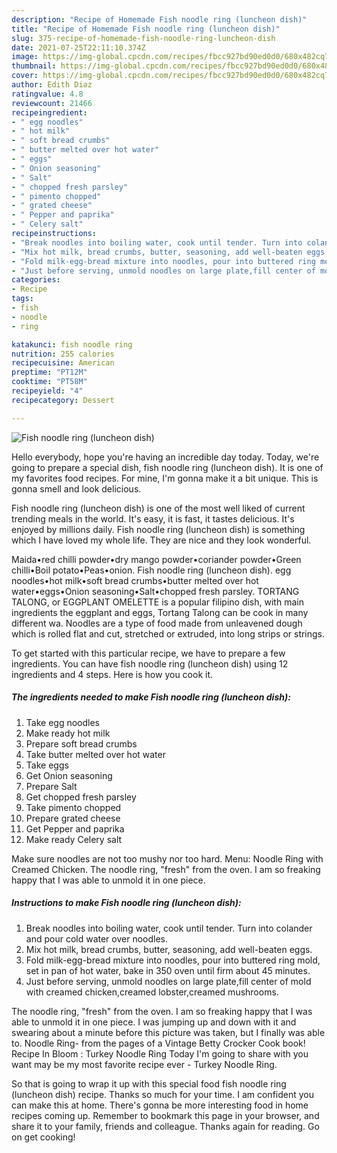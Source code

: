```yaml
---
description: "Recipe of Homemade Fish noodle ring (luncheon dish)"
title: "Recipe of Homemade Fish noodle ring (luncheon dish)"
slug: 375-recipe-of-homemade-fish-noodle-ring-luncheon-dish
date: 2021-07-25T22:11:10.374Z
image: https://img-global.cpcdn.com/recipes/fbcc927bd90ed0d0/680x482cq70/fish-noodle-ring-luncheon-dish-recipe-main-photo.jpg
thumbnail: https://img-global.cpcdn.com/recipes/fbcc927bd90ed0d0/680x482cq70/fish-noodle-ring-luncheon-dish-recipe-main-photo.jpg
cover: https://img-global.cpcdn.com/recipes/fbcc927bd90ed0d0/680x482cq70/fish-noodle-ring-luncheon-dish-recipe-main-photo.jpg
author: Edith Diaz
ratingvalue: 4.8
reviewcount: 21466
recipeingredient:
- " egg noodles"
- " hot milk"
- " soft bread crumbs"
- " butter melted over hot water"
- " eggs"
- " Onion seasoning"
- " Salt"
- " chopped fresh parsley"
- " pimento chopped"
- " grated cheese"
- " Pepper and paprika"
- " Celery salt"
recipeinstructions:
- "Break noodles into boiling water, cook until tender. Turn into colander and pour cold water over noodles."
- "Mix hot milk, bread crumbs, butter, seasoning, add well-beaten eggs."
- "Fold milk-egg-bread mixture into noodles, pour into buttered ring mold, set in pan of hot water, bake in 350 oven until firm about 45 minutes."
- "Just before serving, unmold noodles on large plate,fill center of mold with creamed chicken,creamed lobster,creamed mushrooms."
categories:
- Recipe
tags:
- fish
- noodle
- ring

katakunci: fish noodle ring 
nutrition: 255 calories
recipecuisine: American
preptime: "PT12M"
cooktime: "PT58M"
recipeyield: "4"
recipecategory: Dessert

---
```



![Fish noodle ring (luncheon dish)](https://img-global.cpcdn.com/recipes/fbcc927bd90ed0d0/680x482cq70/fish-noodle-ring-luncheon-dish-recipe-main-photo.jpg)

Hello everybody, hope you're having an incredible day today. Today, we're going to prepare a special dish, fish noodle ring (luncheon dish). It is one of my favorites food recipes. For mine, I'm gonna make it a bit unique. This is gonna smell and look delicious.

Fish noodle ring (luncheon dish) is one of the most well liked of current trending meals in the world. It's easy, it is fast, it tastes delicious. It's enjoyed by millions daily. Fish noodle ring (luncheon dish) is something which I have loved my whole life. They are nice and they look wonderful.

Maida•red chilli powder•dry mango powder•coriander powder•Green chilli•Boil potato•Peas•onion. Fish noodle ring (luncheon dish). egg noodles•hot milk•soft bread crumbs•butter melted over hot water•eggs•Onion seasoning•Salt•chopped fresh parsley. TORTANG TALONG, or EGGPLANT OMELETTE is a popular filipino dish, with main ingredients the eggplant and eggs, Tortang Talong can be cook in many different wa. Noodles are a type of food made from unleavened dough which is rolled flat and cut, stretched or extruded, into long strips or strings.


To get started with this particular recipe, we have to prepare a few ingredients. You can have fish noodle ring (luncheon dish) using 12 ingredients and 4 steps. Here is how you cook it.

<!--inarticleads1-->

##### The ingredients needed to make Fish noodle ring (luncheon dish):

1. Take  egg noodles
1. Make ready  hot milk
1. Prepare  soft bread crumbs
1. Take  butter melted over hot water
1. Take  eggs
1. Get  Onion seasoning
1. Prepare  Salt
1. Get  chopped fresh parsley
1. Take  pimento chopped
1. Prepare  grated cheese
1. Get  Pepper and paprika
1. Make ready  Celery salt


Make sure noodles are not too mushy nor too hard. Menu: Noodle Ring with Creamed Chicken. The noodle ring, &#34;fresh&#34; from the oven. I am so freaking happy that I was able to unmold it in one piece. 

<!--inarticleads2-->

##### Instructions to make Fish noodle ring (luncheon dish):

1. Break noodles into boiling water, cook until tender. Turn into colander and pour cold water over noodles.
1. Mix hot milk, bread crumbs, butter, seasoning, add well-beaten eggs.
1. Fold milk-egg-bread mixture into noodles, pour into buttered ring mold, set in pan of hot water, bake in 350 oven until firm about 45 minutes.
1. Just before serving, unmold noodles on large plate,fill center of mold with creamed chicken,creamed lobster,creamed mushrooms.


The noodle ring, &#34;fresh&#34; from the oven. I am so freaking happy that I was able to unmold it in one piece. I was jumping up and down with it and swearing about a minute before this picture was taken, but I finally was able to. Noodle Ring- from the pages of a Vintage Betty Crocker Cook book! Recipe In Bloom : Turkey Noodle Ring Today I&#39;m going to share with you want may be my most favorite recipe ever - Turkey Noodle Ring. 

So that is going to wrap it up with this special food fish noodle ring (luncheon dish) recipe. Thanks so much for your time. I am confident you can make this at home. There's gonna be more interesting food in home recipes coming up. Remember to bookmark this page in your browser, and share it to your family, friends and colleague. Thanks again for reading. Go on get cooking!
